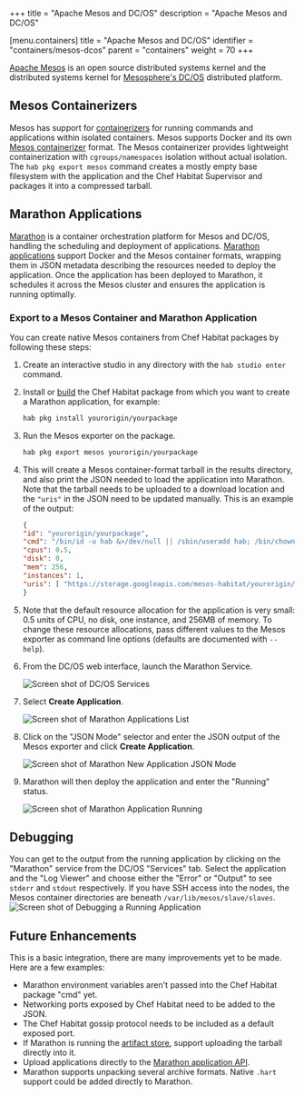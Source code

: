 +++
title = "Apache Mesos and DC/OS"
description = "Apache Mesos and DC/OS"


[menu.containers]
    title = "Apache Mesos and DC/OS"
    identifier = "containers/mesos-dcos"
    parent = "containers"
    weight = 70
+++

[Apache Mesos](https://mesos.apache.org/) is an open source distributed systems kernel and the distributed systems kernel for [Mesosphere's DC/OS](https://dcos.io) distributed platform.

## Mesos Containerizers

Mesos has support for [containerizers](https://mesos.apache.org/documentation/latest/containerizers/) for running commands and applications within isolated containers. Mesos supports Docker and its own [Mesos containerizer](https://mesos.apache.org/documentation/latest/mesos-containerizer/) format. The Mesos containerizer provides lightweight containerization with `cgroups/namespaces` isolation without actual isolation. The `hab pkg export mesos` command creates a mostly empty base filesystem with the application and the Chef Habitat Supervisor and packages it into a compressed tarball.

## Marathon Applications

[Marathon](https://mesosphere.github.io/marathon/) is a container orchestration platform for Mesos and DC/OS, handling the scheduling and deployment of applications. [Marathon applications](https://mesosphere.github.io/marathon/docs/application-basics.html) support Docker and the Mesos container formats, wrapping them in JSON metadata describing the resources needed to deploy the application. Once the application has been deployed to Marathon, it schedules it across the Mesos cluster and ensures the application is running optimally.

### Export to a Mesos Container and Marathon Application

You can create native Mesos containers from Chef Habitat packages by following these steps:

1. Create an interactive studio in any directory with the `hab studio enter` command.

2. Install or [build](pkg_build) the Chef Habitat package from which you want to create a Marathon application, for example:

    ```bash
    hab pkg install yourorigin/yourpackage
    ```

3. Run the Mesos exporter on the package.

    ```bash
    hab pkg export mesos yourorigin/yourpackage
    ```

4. This will create a Mesos container-format tarball in the results directory, and also print the JSON needed to load the application into Marathon. Note that the tarball needs to be uploaded to a download location and the `"uris"` in the JSON need to be updated manually. This is an example of the output:

    ```json
    {
    "id": "yourorigin/yourpackage",
    "cmd": "/bin/id -u hab &>/dev/null || /sbin/useradd hab; /bin/chown -R hab:hab *; mount -t proc proc proc/; mount -t sysfs sys sys/;mount -o bind /dev dev/; /usr/sbin/chroot . ./init.sh start yourorigin/yourpackage",
    "cpus": 0.5,
    "disk": 0,
    "mem": 256,
    "instances": 1,
    "uris": [ "https://storage.googleapis.com/mesos-habitat/yourorigin/yourpackage-0.0.1-20160611121519.tgz" ]
    }
    ```

5. Note that the default resource allocation for the application is very small: 0.5 units of CPU, no disk, one instance, and 256MB of memory. To change these resource allocations, pass different values to the Mesos exporter as command line options (defaults are documented with `--help`).

6. From the DC/OS web interface, launch the Marathon Service.

    ![Screen shot of DC/OS Services](/images/habitat/mesos1-services-marathon.png)

7. Select **Create Application**.

    ![Screen shot of Marathon Applications List](/images/habitat/mesos2-new-application.png)

8. Click on the "JSON Mode" selector and enter the JSON output of the Mesos exporter and click **Create Application**.

    ![Screen shot of Marathon New Application JSON Mode](/images/habitat/mesos3-new-application-json.png)

9. Marathon will then deploy the application and enter the "Running" status.

    ![Screen shot of Marathon Application Running](/images/habitat/mesos4-application.png)

## Debugging

You can get to the output from the running application by clicking on the "Marathon" service from the DC/OS "Services" tab. Select the application and the "Log Viewer" and choose either the "Error" or "Output" to see `stderr` and `stdout` respectively. If you have SSH access into the nodes, the Mesos container directories are beneath `/var/lib/mesos/slave/slaves`.
    ![Screen shot of Debugging a Running Application](/images/habitat/mesos5-debugging.png)

## Future Enhancements

This is a basic integration, there are many improvements yet to be made. Here are a few examples:

* Marathon environment variables aren't passed into the Chef Habitat package "cmd" yet.
* Networking ports exposed by Chef Habitat need to be added to the JSON.
* The Chef Habitat gossip protocol needs to be included as a default exposed port.
* If Marathon is running the [artifact store](https://mesosphere.github.io/marathon/docs/), support uploading the tarball directly into it.
* Upload applications directly to the [Marathon application API](https://mesosphere.github.io/marathon/docs/application-basics.html).
* Marathon supports unpacking several archive formats. Native `.hart` support could be added directly to Marathon.
